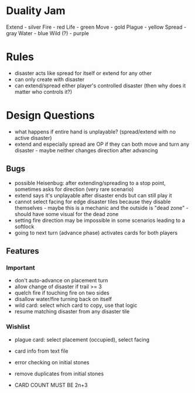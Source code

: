 # Duality Jam

Extend - silver
Fire - red
Life - green
Move - gold
Plague - yellow
Spread - gray
Water - blue
Wild (?) - purple

# Rules

- disaster acts like spread for itself or extend for any other
- can only create with disaster
- can extend/spread either player's controlled disaster (then why does it matter who controls it?)

# Design Questions

- what happens if entire hand is unplayable? (spread/extend with no active disaster)
- extend and especially spread are OP if they can both move and turn any disaster
        - maybe neither changes direction after advancing

## Bugs

- possible Heisenbug: after extending/spreading to a stop point, sometimes asks
  for direction (very rare scenario)
- extend says it's unplayable after disaster ends but can still play it
- cannot select facing for edge disaster tiles because they disable themselves
        - maybe this is a mechanic and the outside is "dead zone"
        - should have some visual for the dead zone
- setting fire direction may be impossible in some scenarios leading to a softlock
- going to next turn (advance phase) activates cards for both players

## Features

### Important

- don't auto-advance on placement turn
- allow change of disaster if trail >= 3
- quelch fire if touching fire on two sides
- disallow water/fire turning back on itself
- wild card: select which card to copy, use that logic
- resume matching disaster from any disaster tile

### Wishlist

- plague card: select placement (occupied), select facing
- card info from text file
- error checking on initial stones
- remove duplicates from initial stones

- CARD COUNT MUST BE 2n+3
